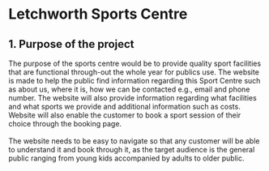 # Letchworth Sports Centre 
## 1. Purpose of the project
The purpose of the sports centre would be to provide quality sport facilities that are functional through-out the whole year for publics use. The website is made to help the public find information regarding this Sport Centre such as about us, where it is, how we can be contacted e.g., email and phone number. The website will also provide information regarding what facilities and what sports we provide and additional information such as costs. Website will also enable the customer to book a sport session of their choice through the booking page.<br><br>The website needs to be easy to navigate so that any customer will be able to understand it and book through it, as the target audience is the general public ranging from young kids accompanied by adults to older public. 
